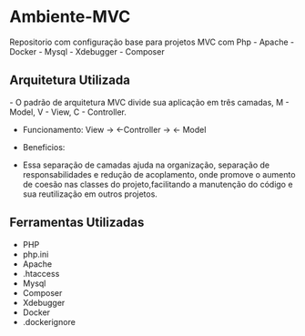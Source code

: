<h1>Ambiente-MVC</h1>
Repositorio com configuração base para projetos MVC com Php - Apache - Docker - Mysql - Xdebugger - Composer

<h2>Arquitetura Utilizada</h2>
- O padrão de arquitetura MVC divide sua aplicação em três camadas, 
M - Model,
V - View, 
C - Controller.

- Funcionamento:
View -> <-Controller -> <- Model

- Beneficios:
-  Essa separação de camadas ajuda na organização, separação de responsabilidades e redução de acoplamento, onde promove o aumento de coesão nas classes do projeto,facilitando a manutenção do código e sua reutilização em outros projetos.



<h2>Ferramentas Utilizadas</h2>
<ul>
<li>PHP</li>
<li>php.ini</li>
<li>Apache</li>
<li>.htaccess</li>
<li>Mysql</li>
<li>Composer</li>
<li>Xdebugger</li>
<li>Docker</li>
<li>.dockerignore</li>
</ul>


